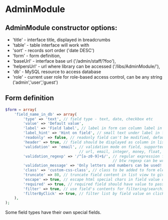 AdminModule
===========

## AdminModule constructor options:
-	'title' - interface title, displayed in breadcrumbs
-	'table' - table interface will work with
-	'sort' - records sort order ('date DESC')
-	'form' - form definition,
-	'baseUrl' - interface base url ('/admin/staff/?foo'),
-	'helpersUrl' - url where library can be accessed ('/libs/AdminModule/'),
-	'db' - MySQL resource to access database
-	'role' - current user role for role-based access control, can be any string ('admin','user','guest')

## Form definition
```php
$form = array(
	'field_name_in_db' => array(
		'type' => 'text', // field type - text, date, checkbox etc
		'value' => 'Default value',
		'label' => 'Field label', // label in form can column label in list
		'label_hint' => 'Hint on field', // small text under label in form and popup hint in list
		'readonly' => false, // readonly field can't be modified, default - false
		'header' => true, // field should be displayed as column in list view
		'validation' => 'email', // validation mode on field, supported:
		                         // url, email, integer, money, float, regexp
		'validation_regexp' => '/^[a-z0-9]+$/', // regular expression for regexp validation mode, 
		                                        // btw regexp can be written directly in 'validation' field
		'validation_message' => 'Only letters and numbers can be used!', // custom regexp validation msg 
		'class' => 'custom-css-class', // class to be added to form element
		'truncate' => 80, // truncate field content in list view to given number of characters (80 default)
		'escape' => true, // escape html special chars in field value on output or not (default - true)
		'required' => true, // required field should have value to pass form validation (default - false)
		'filter' => true, // use field's contents for filtering/searching in list view (default - false)
		'filterByClick' => true, // filter list by field value on click on that field (default - false)
	),
);
```	

Some field types have their own special fields.
